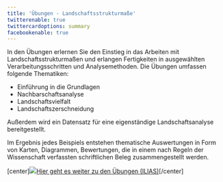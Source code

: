 ```yaml
---
title: 'Übungen - Landschaftsstrukturmaße'
twitterenable: true
twittercardoptions: summary
facebookenable: true
---
```


In den Übungen erlernen Sie den Einstieg in das Arbeiten mit Landschaftsstrukturmaßen und erlangen Fertigkeiten in ausgewählten Verarbeitungsschritten und Analysemethoden. Die Übungen umfassen folgende Thematiken:

* Einführung in die Grundlagen
* Nachbarschaftsanalyse
* Landschaftsvielfalt
* Landschaftszerschneidung

Außerdem wird ein Datensatz für eine eigenständige Landschaftsanalyse bereitgestellt.


Im Ergebnis jedes Beispiels entstehen thematische Auswertungen in Form von Karten, Diagrammen, Bewertungen, die in einem nach Regeln der Wissenschaft verfassten schriftlichen Beleg zusammengestellt werden.

[center]<a href="https://ilias.opengeoedu.de/ilias/goto_opengeoedu_crs_454.html" markdown="1" target="_blank">![](/images/exercise.png?resize=200)Hier geht es weiter zu den Übungen (ILIAS)</a>[/center]